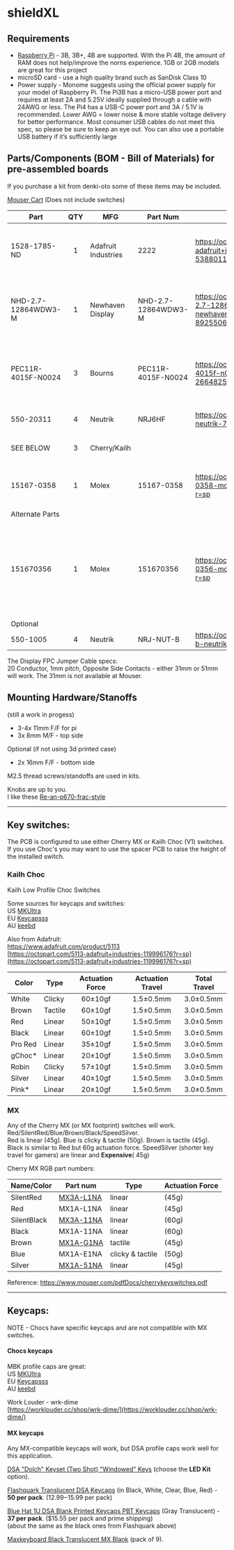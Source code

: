 # shieldXL

## Requirements 
* [Raspberry Pi](https://www.raspberrypi.com/) - 3B, 3B+, 4B are supported. With the Pi 4B, the amount of RAM does not help/improve the norns experience. 1GB or 2GB models are great for this project  
* microSD card - use a high quality brand such as SanDisk Class 10  
* Power supply - Monome suggests using the official power supply for your model of Raspberry Pi. The Pi3B has a micro-USB power port and requires at least 2A and 5.25V ideally supplied through a cable with 24AWG or less. The Pi4 has a USB-C power port and 3A / 5.1V is recommended. Lower AWG = lower noise & more stable voltage delivery for better performance. Most consumer USB cables do not meet this spec, so please be sure to keep an eye out. You can also use a portable USB battery if it’s sufficiently large  


## Parts/Components (BOM - Bill of Materials) for pre-assembled boards

If you purchase a kit from denki-oto some of these items may be included. 

[Mouser Cart](https://www.mouser.com/ProjectManager/ProjectDetail.aspx?AccessID=c161b7b4d2) (Does not include switches)  

| Part | QTY | MFG | Part Num | Octopart | Desc |
|--------|:--:|-----|-----|-----|-----|
|1528-1785-ND|1|Adafruit Industries|2222|https://octopart.com/2222-adafruit+industries-53880117?r=sp|GPIO Header for Raspberry Pi A+/B+ - 2x20 Female Header|
|NHD-2.7-12864WDW3-M|1|Newhaven Display|NHD-2.7-12864WDW3-M|https://octopart.com/nhd-2.7-12864wdw3-m-newhaven+display-89255061|OLED Displays & Accessories 2.7 in White OLED 128 x 64 MOLEX CONNECTOR|
|PEC11R-4015F-N0024|3|Bourns|PEC11R-4015F-N0024|https://octopart.com/pec11r-4015f-n0024-bourns-26648251|24 Pulse Incremental Mechanical Rotary Encoder w/ 6 mm Flat Shaft|
|550-20311|4|Neutrik|NRJ6HF|https://octopart.com/nrj6hf-neutrik-758943?r=sp|Jack Phone 1/4 in. Stereo|
| SEE BELOW |3|Cherry/Kailh| | |Cherry MX or Kailh Choc switches|
|15167-0358|1|Molex|15167-0358|https://octopart.com/15167-0358-molex-38752501?r=sp|Display FPC Jumper Cables FFC 1.00 - 51mm| 
|Alternate Parts|
|151670356|1|Molex|151670356|https://octopart.com/15167-0356-molex-38752500?r=sp|Display FPC Jumper Cables FFC 1.00 - 31mm. Alternative to 51mm cable, this is a little cleaner but may not be availble. |
|Optional|
|550-1005|4|Neutrik|NRJ-NUT-B|https://octopart.com/nrj-nut-b-neutrik-141986?r=sp|PLASTIC NUT|


The Display FPC Jumper Cable specs:   
20 Conductor, 1mm pitch, Opposite Side Contacts - either 31mm or 51mm will work. The 31mm is not available at Mouser.  

 	 	 	
## Mounting Hardware/Stanoffs

(still a work in progess)  

* 3-4x 11mm F/F for pi  
* 3x 8mm M/F - top side  

Optional (if not using 3d printed case)  
* 2x 16mm F/F - bottom side  

M2.5 thread screws/standoffs are used in kits.  

Knobs are up to you.  
I like these [Re-an-p670-frac-style](https://modularaddict.com/re-an-p670-frac-style-16mm-soft-touch-knob-d-shaft)  

---
## Key switches: 

The PCB is configured to use either Cherry MX or Kailh Choc (V1) switches. If you use Choc's you may want to use the spacer PCB to raise the height of the installed switch.

### Kailh Choc

Kailh Low Profile Choc Switches  

Some sources for keycaps and switches:  
US [MKUltra](https://mkultra.click/choc-switches)  
EU [Keycapsss](https://keycapsss.com/switchestester/switches/65/kailh-low-profile-choc-switches-v1)  
AU [keebd](https://keebd.com/collections/choc-switches)  

Also from Adafruit:  
[https://www.adafruit.com/product/5113 ](https://www.adafruit.com/product/5113)   
[https://octopart.com/5113-adafruit+industries-119996176?r=sp](https://octopart.com/5113-adafruit+industries-119996176?r=sp)  

| Color	| Type	| Actuation Force	| Actuation Travel	| Total Travel |
|-----|----|:---:|:---:|:---:|
|White	|	Clicky	|	60±10gf	|	1.5±0.5mm	|	3.0±0.5mm |
|Brown	|	Tactile	|	60±10gf	|	1.5±0.5mm	|	3.0±0.5mm |
|Red	|	Linear	|	50±10gf	|	1.5±0.5mm	|	3.0±0.5mm |
|Black	|	Linear	|	60±10gf	|	1.5±0.5mm	|	3.0±0.5mm |
|Pro Red	|	Linear	|	35±10gf	|	1.5±0.5mm	|	3.0±0.5mm |
|gChoc*	|	Linear	|	20±10gf	|	1.5±0.5mm	|	3.0±0.5mm |
|Robin	|	Clicky	|	57±10gf	|	1.5±0.5mm	|	3.0±0.5mm |
|Silver	|	Linear	|	40±10gf	|	1.5±0.5mm	|	3.0±0.5mm |
|Pink*	|	Linear	|	20±10gf	|	1.5±0.5mm	|	3.0±0.5mm |

### MX 

Any of the Cherry MX (or MX footprint) switches will work. Red/SilentRed/Blue/Brown/Black/SpeedSilver.  
Red is linear (45g). Blue is clicky & tactile (50g). Brown is tactile (45g). Black is similar to Red but 60g actuation force. SpeedSilver (shorter key travel for gamers) are linear and __Expensive__( 45g)

Cherry MX RGB part numbers:  

| Name/Color  | Part num | Type | Actuation Force |
|-----|----|-----|----|
|SilentRed |[MX3A-L1NA](https://www.mouser.com/ProductDetail/CHERRY/MX3A-L1NA/?qs=F5EMLAvA7IA6PAS7ry3I9w%3D%3D)| linear | (45g) |
|Red	|MX1A-L1NA| linear | (45g) |
|SilentBlack |[MX3A-11NA](https://www.mouser.com/ProductDetail/CHERRY/MX3A-11NA/?qs=F5EMLAvA7ICizK1XKjfN9w%3D%3D)| linear | (60g) |
|Black	|MX1A-11NA| linear | (60g) |
|Brown	|[MX1A-G1NA](https://www.mouser.com/ProductDetail/540-MX1A-G1NA/)| tactile | (45g) |
|Blue	|MX1A-E1NA| clicky & tactile | (50g) |
|Silver	|[MX1A-51NA](https://www.mouser.com/ProductDetail/CHERRY/MX1A-51NA/?qs=F5EMLAvA7IB4ByA0zXdBkg%3D%3D)| linear | (45g) |

Reference: https://www.mouser.com/pdfDocs/cherrykeyswitches.pdf

---
## Keycaps: 

NOTE - Chocs have specific keycaps and are not compatible with MX switches.

#### Chocs keycaps

MBK profile caps are great:  
US [MKUltra](https://mkultra.click/search.php?search_query=mbk&section=product)  
EU [Keycapsss](https://keycapsss.com/keyboard-parts/keycaps/182/mbk-dye-color-choc-low-profile-keycap)  
AU [keebd](https://keebd.com/products/mbk-low-profile-keycaps)  

Work Louder - wrk-dime  
[https://worklouder.cc/shop/wrk-dime/](https://worklouder.cc/shop/wrk-dime/)  

#### MX keycaps

Any MX-compatible keycaps will work, but DSA profile caps work well for this application.

[DSA "Dolch" Keyset (Two Shot) "Windowed" Keys](https://pimpmykeyboard.com/dsa-dolch-keyset-two-shot/) (choose the __LED Kit__ option).  

[Flashquark Translucent DSA Keycaps](https://flashquark.com/product/translucent-dsa-keycaps/) (in Black, White, Clear, Blue, Red) - __50 per pack__. ($12.99-$15.99 per pack)

[Blue Hat 1U DSA Blank Printed Keycaps PBT Keycaps](https://www.amazon.com/gp/product/B07SJKMNWC) (Gray Translucent) - __37 per pack__. ($15.55 per pack and prime shipping)  
(about the same as the black ones from Flashquark above)

[Maxkeyboard Black Translucent MX Blank](https://www.maxkeyboard.com/black-translucent-cherry-mx-blank-keycap-set-for-esc-w-a-s-d-or-e-s-d-f-and-arrow-keys.html) (pack of 9). 


